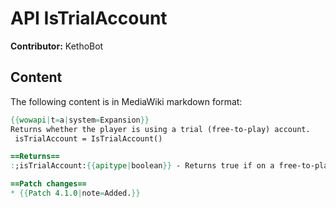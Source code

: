 # API IsTrialAccount

**Contributor:** KethoBot

## Content

The following content is in MediaWiki markdown format:

```mediawiki
{{wowapi|t=a|system=Expansion}}
Returns whether the player is using a trial (free-to-play) account.
 isTrialAccount = IsTrialAccount()

==Returns==
:;isTrialAccount:{{apitype|boolean}} - Returns true if on a free-to-play account

==Patch changes==
* {{Patch 4.1.0|note=Added.}}
```